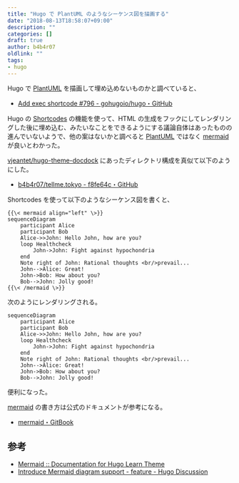 ```yaml
---
title: "Hugo で PlantUML のようなシーケンス図を描画する"
date: "2018-08-13T18:58:07+09:00"
description: ""
categories: []
draft: true
author: b4b4r07
oldlink: ""
tags:
- hugo
---
```


[plantuml]: http://plantuml.com/
[mermaid]: https://github.com/knsv/mermaid

Hugo で [PlantUML][plantuml] を描画して埋め込めないものかと調べていると、

- [Add exec shortcode #796 - gohugoio/hugo・GitHub](https://github.com/gohugoio/hugo/issues/796)

Hugo の [Shortcodes](https://gohugo.io/content-management/shortcodes/) の機能を使って、HTML の生成をフックにしてレンダリングした後に埋め込む、みたいなことをできるようにする議論自体はあったものの進んでいないようで、他の案はないかと調べると [PlantUML][plantuml] ではなく [mermaid][mermaid] が良いとわかった。

[vjeantet/hugo-theme-docdock](https://github.com/vjeantet/hugo-theme-docdock/blob/master/layouts/shortcodes/mermaid.html) にあったディレクトリ構成を真似て以下のようにした。

- [b4b4r07/tellme.tokyo - f8fe64c・GitHub](https://github.com/b4b4r07/tellme.tokyo/commit/f8fe64c05afa28dbda60874ec2584c5b8313126f)

Shortcodes を使って以下のようなシーケンス図を書くと、

```
{{\< mermaid align="left" \>}}
sequenceDiagram
    participant Alice
    participant Bob
    Alice->>John: Hello John, how are you?
    loop Healthcheck
        John->John: Fight against hypochondria
    end
    Note right of John: Rational thoughts <br/>prevail...
    John-->Alice: Great!
    John->Bob: How about you?
    Bob-->John: Jolly good!
{{\< /mermaid \>}}
```

次のようにレンダリングされる。

```mermaid
sequenceDiagram
    participant Alice
    participant Bob
    Alice->>John: Hello John, how are you?
    loop Healthcheck
        John->John: Fight against hypochondria
    end
    Note right of John: Rational thoughts <br/>prevail...
    John-->Alice: Great!
    John->Bob: How about you?
    Bob-->John: Jolly good!
```

便利になった。

[mermaid](mermaid) の書き方は公式のドキュメントが参考になる。

- [mermaid・GitBook](https://mermaidjs.github.io/)

## 参考

- [Mermaid :: Documentation for Hugo Learn Theme](https://learn.netlify.com/en/shortcodes/mermaid/)
- [Introduce Mermaid diagram support - feature - Hugo Discussion](https://discourse.gohugo.io/t/introduce-mermaid-diagram-support/11276)
